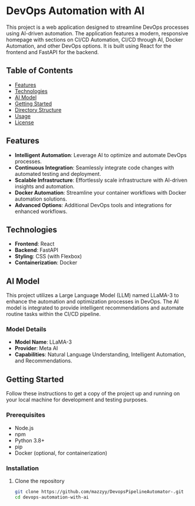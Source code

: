 # DevOps Automation with AI

This project is a web application designed to streamline DevOps processes using AI-driven automation. The application features a modern, responsive homepage with sections on CI/CD Automation, CI/CD through AI, Docker Automation, and other DevOps options. It is built using React for the frontend and FastAPI for the backend.

## Table of Contents

- [Features](#features)
- [Technologies](#technologies)
- [AI Model](#ai-model)
- [Getting Started](#getting-started)
- [Directory Structure](#directory-structure)
- [Usage](#usage)
- [License](#license)

## Features

- **Intelligent Automation**: Leverage AI to optimize and automate DevOps processes.
- **Continuous Integration**: Seamlessly integrate code changes with automated testing and deployment.
- **Scalable Infrastructure**: Effortlessly scale infrastructure with AI-driven insights and automation.
- **Docker Automation**: Streamline your container workflows with Docker automation solutions.
- **Advanced Options**: Additional DevOps tools and integrations for enhanced workflows.

## Technologies

- **Frontend**: React
- **Backend**: FastAPI
- **Styling**: CSS (with Flexbox)
- **Containerization**: Docker

## AI Model

This project utilizes a Large Language Model (LLM) named LLaMA-3 to enhance the automation and optimization processes in DevOps. The AI model is integrated to provide intelligent recommendations and automate routine tasks within the CI/CD pipeline.

### Model Details

- **Model Name**: LLaMA-3
- **Provider**: Meta AI
- **Capabilities**: Natural Language Understanding, Intelligent Automation, and Recommendations.

## Getting Started

Follow these instructions to get a copy of the project up and running on your local machine for development and testing purposes.

### Prerequisites

- Node.js
- npm 
- Python 3.8+
- pip
- Docker (optional, for containerization)

### Installation

1. Clone the repository
   ```sh
   git clone https://github.com/mazzyy/DevopsPipelineAutomator-.git
   cd devops-automation-with-ai
